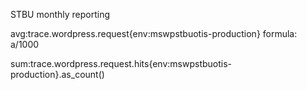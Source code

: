 STBU monthly reporting


avg:trace.wordpress.request{env:mswpstbuotis-production}
formula: a/1000

sum:trace.wordpress.request.hits{env:mswpstbuotis-production}.as_count()
